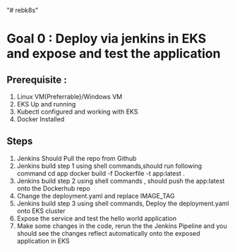 "# rebk8s" 


# Goal 0 : Deploy via jenkins in EKS and expose and test the application

## Prerequisite : 
1. Linux VM(Preferrable)/Windows VM
2. EKS Up and running
3. Kubectl configured and working with EKS
4. Docker Installed

## Steps 
1. Jenkins Should Pull the repo from Github
2. Jenkins build step 1 using shell commands,should run following command
         cd app
         docker build -f Dockerfile -t app:latest . 
3. Jenkins build step 2 using shell commands , should push the app:latest onto the Dockerhub repo
4. Change the deployment.yaml and replace IMAGE_TAG
5. Jenkins build step 3 using shell commands, Deploy the deployment.yaml onto EKS cluster
6. Expose the service and test the hello world application
7. Make some changes in the code, rerun the the Jenkins Pipeline and you should see the changes reflect automatically onto the exposed application in EKS


